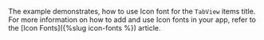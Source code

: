The example demonstrates, how to use Icon font for the `TabView` items title. For more information on how to add and use Icon fonts in your app, refer to the [Icon Fonts]({%slug icon-fonts %}) article.

<snippet id='tabview-icon-font-html'/>
<snippet id='tabview-icon-font-css'/>